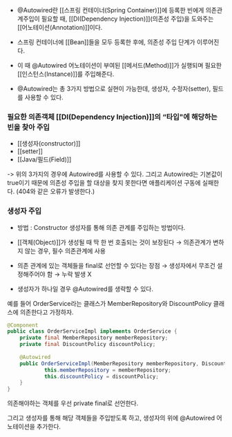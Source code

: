 - @Autowired란 [[스프링 컨테이너(Spring Container)]]에 등록한 빈에게 의존관계주입이 필요할 때, [[DI(Dependency Injection)]](의존성 주입)을 도와주는 [[어노테이션(Annotation)]]이다.

- 스프링 컨테이너에 [[Bean]]들을 모두 등록한 후에, 의존성 주입 단계가 이루어진다. 

- 이 때 @Autowired 어노테이션이 부여된 [[메서드(Method)]]가 실행되며 필요한 [[인스턴스(Instance)]]를 주입해준다.

- @Autowired는 총 3가지 방법으로 실현이 가능한데, 생성자, 수정자(setter), 필드를 사용할 수 있다.



### 필요한 의존객체 [[DI(Dependency Injection)]]의 “타입"에 해당하는 빈을 찾아 주입

- [[생성자(constructor)]]
- [[setter]]
- [[Java/필드(Field)]]

-> 위의 3가지의 경우에 Autowired를 사용할 수 있다. 그리고 Autowired는 기본값이 true이기 때문에 의존성 주입을 할 대상을 찾지 못한다면 애플리케이션 구동에 실패한다. (404와 같은 오류가 발생한다.)


### 생성자 주입
-  방법 : Constructor 생성자를 통해 의존 관계를 주입하는 방법이다.

- [[객체(Object)]]가 생성될 때 딱 한 번 호출되는 것이 보장된다 → 의존관계가 변하지 않는 경우, 필수 의존관계에 사용

- 의존 관계에 있는 객체들을 final로 선언할 수 있다는 장점 → 생성자에서 무조건 설정해주어야 함 → 누락 발생 X

- 생성자가 하나일 경우 @Autowired를 생략할 수 있다.

예를 들어 OrderService라는 클래스가 MemberRepository와 DiscountPolicy 클래스에 의존한다고 가정하자.

```java
@Component
public class OrderServiceImpl implements OrderService {
	private final MemberRepository memberRepository;
	private final DiscountPolicy discountPolicy;
	
	@Autowired
	public OrderServiceImpl(MemberRepository memberRepository, DiscountPolicy discountPolicy) {
            this.memberRepository = memberRepository;
            this.discountPolicy = discountPolicy;
	}
}
```

의존해야하는 객체를 우선 private final로 선언한다.

그리고 생성자를 통해 해당 객체들을 주입받도록 하고, 생성자의 위에 @Autowired 어노테이션을 추가한다.

